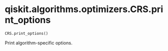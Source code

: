 # qiskit.algorithms.optimizers.CRS.print\_options

`CRS.print_options()`

Print algorithm-specific options.
